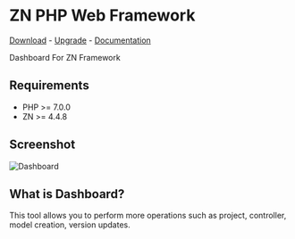# ZN PHP Web Framework
[Download](http://www.znframework.com/framework/download) - 
[Upgrade](http://www.znframework.com/framework/upgrade) - 
[Documentation](http://www.znframework.com/documentation)

<p>Dashboard For ZN Framework</p>

## Requirements

* PHP >= 7.0.0
* ZN  >= 4.4.8

## Screenshot


![Dashboard](https://cloud.teslaerp.com/tesla/Application/Resources/Uploads/znframework/gallery/zn/1494259501_dashboard.png)

## What is Dashboard?

This tool allows you to perform more operations such as project, controller, model creation, version updates.